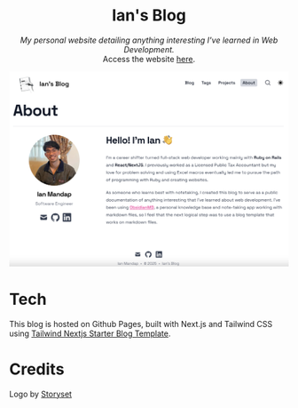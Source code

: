 <h1 align="center">Ian's Blog</h1>
<i><p align="center">My personal website detailing anything interesting I've learned in Web Development.</i>
<br>Access the website <a href="#">here</a>.</p>

<a href="#"><img src="https://github.com/ianmandap/ianmandap.dev/blob/main/public/static/images/sideProjects/blog.png?raw=true" alt="Image of Ian's Blog" /></a>

# Tech
This blog is hosted on Github Pages, built with Next.js and Tailwind CSS using <a href="https://github.com/timlrx/tailwind-nextjs-starter-blog">Tailwind Nextjs Starter Blog Template</a>.

# Credits
Logo by <a href="https://storyset.com/work">Storyset</a>